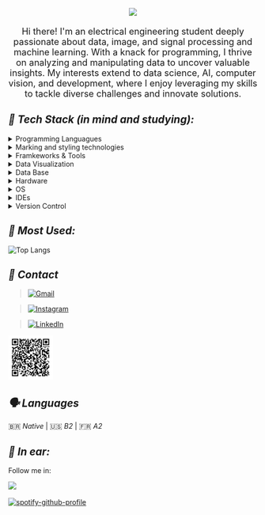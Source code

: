 <p align="center">
 <img src= "https://readme-typing-svg.herokuapp.com?font=times&size=30&color=FFFF00&background=0F09FF00&center=true&lines=We+have+only+now">
</p>

<p align="center" style="font-size: 18px;">
  Hi there! I'm an electrical engineering student deeply passionate about data, image, and signal processing and machine learning. With a knack for programming, I thrive on analyzing and manipulating data to uncover valuable insights. My interests extend to data science, AI, computer vision, and development, where I enjoy leveraging my skills to tackle diverse challenges and innovate solutions.


</p>

## *:robot: Tech Stack (in mind and studying):*

<details>
  <summary>Programming Languagues</summary>

 > <img src="https://img.shields.io/badge/JavaScript-323330?style=for-the-badge&logo=javascript&logoColor=F7DF1E" title="JavaScript" alt="JavaScript"/>&nbsp;
   <img src="https://img.shields.io/badge/C-00599C?style=for-the-badge&logo=c&logoColor=white"  />&nbsp;
   <img src="https://camo.githubusercontent.com/1c1b141d32f5e01a0c794c685f1c38f7b857f1ecdf6e0772ad38ded52529c675/68747470733a2f2f696d672e736869656c64732e696f2f62616467652f432532422532422d3030353939433f7374796c653d666f722d7468652d6261646765266c6f676f3d63253242253242266c6f676f436f6c6f723d7768697465"  />&nbsp;
 <img src="https://img.shields.io/badge/Python-FFD43B?style=for-the-badge&logo=python&logoColor=blue" title="Python" alt="Python" />&nbsp;
<img src="https://img.shields.io/badge/Ruby-CC342D?style=for-the-badge&logo=ruby&logoColor=white" title="Ruby" alt="Ruby" />&nbsp;

</details>

<details>
 <summary>Marking and styling technologies</summary>
 
> <img src="https://img.shields.io/badge/CSS3-1572B6?style=for-the-badge&logo=css3&logoColor=white" title="CSS" alt="CSS" />&nbsp;
    <img src="https://img.shields.io/badge/HTML5-E34F26?style=for-the-badge&logo=html5&logoColor=white" title="HTML" alt="HTML" />&nbsp;

</details>

<details>
 <summary>Framkeworks & Tools</summary>

 >  <img src="https://img.shields.io/badge/Jupyter-F37626.svg?&style=for-the-badge&logo=Jupyter&logoColor=white"/>&nbsp;
   <img src="https://img.shields.io/badge/conda-342B029.svg?&style=for-the-badge&logo=anaconda&logoColor=white" title="Anaconda" alt="Anaconda" />&nbsp;
   <img src="https://img.shields.io/badge/AngularJS-E23237?style=for-the-badge&logo=angularjs&logoColor=white" title="Angular" alt="Angular" />&nbsp;
    <img src="https://img.shields.io/badge/Node%20js-339933?style=for-the-badge&logo=nodedotjs&logoColor=white" title="NodeJS" alt="NodeJS" />&nbsp;
     <img src="https://img.shields.io/badge/django-%23092E20.svg?style=for-the-badge&logo=django&logoColor=white" title="Django" alt="Django" />&nbsp;
    <img src="https://img.shields.io/badge/React-20232A?style=for-the-badge&logo=react&logoColor=61DAFB" title="React" alt="React" />&nbsp;

 </details>    

<details>
 <summary>Data Visualization</summary>
 
>  <img src="https://img.shields.io/badge/PowerBI-F2C811?style=for-the-badge&logo=Power%20BI&logoColor=white" title="Powerbi" alt="Powerbi" />&nbsp;
  <img src="https://img.shields.io/badge/Tableau-E97627?style=for-the-badge&logo=Tableau&logoColor=white" title="Tableau" alt="Tableau" />&nbsp; 
 </details>    

 <details>
 <summary>Data Base</summary>


 > <img src="https://img.shields.io/badge/PostgreSQL-316192?style=for-the-badge&logo=postgresql&logoColor=white" title="Postgresql" alt="Postgresql"/>&nbsp;  
 <img src="https://img.shields.io/badge/MySQL-005C84?style=for-the-badge&logo=mysql&logoColor=white" title="MySQL" alt="MySQL" />&nbsp;
 <img src="https://img.shields.io/badge/MongoDB-4EA94B?style=for-the-badge&logo=mongodb&logoColor=white" title="MonboDB" alt="MonboDB" />&nbsp;

  </details>    

<details>
 <summary>Hardware</summary>

>  <img src="https://img.shields.io/badge/Raspberry%20Pi-A22846?style=for-the-badge&logo=Raspberry%20Pi&logoColor=white" title="Raspberry Pi" alt="Raspberry Pi" />&nbsp;
  <img src="https://img.shields.io/badge/Arduino-00979D?style=for-the-badge&logo=Arduino&logoColor=white" title="Arduino" alt="Arduino" />&nbsp;

 </details> 

 <!--
 <details>
 <summary>ML and DL Frameworks</summary>
 
>  <img src="https://img.shields.io/badge/TensorFlow-FF6F00?style=for-the-badge&logo=tensorflow&logoColor=white" title="TensorFlow"  />&nbsp;
  <img src="https://img.shields.io/badge/PyTorch-EE4C2C?style=for-the-badge&logo=pytorch&logoColor=white" title="Pytorch" />&nbsp;
  <img src="https://img.shields.io/badge/Keras-FF0000?style=for-the-badge&logo=keras&logoColor=white" title="Keras" />&nbsp;

</details>

 <details>
 <summary>Python Libraries for Data Science</summary>
 
>  <img src="https://img.shields.io/badge/Pandas-2C2D72?style=for-the-badge&logo=pandas&logoColor=white"  />&nbsp;
  <img src="https://img.shields.io/badge/Numpy-777BB4?style=for-the-badge&logo=numpy&logoColor=white"  />&nbsp;
  <img src="https://img.shields.io/badge/scikit_learn-F7931E?style=for-the-badge&logo=scikit-learn&logoColor=white" />&nbsp;

</details>-->


<details>
 <summary>OS</summary>
 
>  <img src="https://img.shields.io/badge/Ubuntu-E95420?style=for-the-badge&logo=ubuntu&logoColor=white" />&nbsp;
  <img src="https://camo.githubusercontent.com/c292429e232884db22e86c2ea2ea7695bc49dc4ae13344003a95879eeb7425d8/68747470733a2f2f696d672e736869656c64732e696f2f62616467652f57696e646f77732d3030373844363f7374796c653d666f722d7468652d6261646765266c6f676f3d77696e646f7773266c6f676f436f6c6f723d7768697465"  />&nbsp;

 </details> 

 <details>
 <summary>IDEs</summary>
 
>  <img src="https://img.shields.io/badge/Arduino_IDE-00979D?style=for-the-badge&logo=arduino&logoColor=white" />&nbsp;
  <img src="https://img.shields.io/badge/Colab-F9AB00?style=for-the-badge&logo=googlecolab&color=525252"/>&nbsp;
  <img src="https://camo.githubusercontent.com/c3fce77a4419f39b811e89bf426873c4187e191912cb38f9a9dd8a2bc148beb1/68747470733a2f2f696d672e736869656c64732e696f2f62616467652f4e6f74657061642b2b2d3930453539412e7376673f7374796c653d666f722d7468652d6261646765266c6f676f3d6e6f7465706164253242253242266c6f676f436f6c6f723d626c61636b" />&nbsp;
   <img src="https://img.shields.io/badge/PyCharm-000000.svg?&style=for-the-badge&logo=PyCharm&logoColor=white" />&nbsp;
   <img src="https://img.shields.io/badge/VSCode-0078D4?style=for-the-badge&logo=visual%20studio%20code&logoColor=white"  />&nbsp;
   <img src="https://img.shields.io/badge/Visual_Studio-5C2D91?style=for-the-badge&logo=visual%20studio&logoColor=white"  />&nbsp;


   
 </details> 

<details>
 <summary>Version Control</summary>
 
>   <img src="https://img.shields.io/badge/GIT-E44C30?style=for-the-badge&logo=git&logoColor=white"  />&nbsp;
   <img src="https://camo.githubusercontent.com/e8608a6316b9d88ea49559b15837c90b1c14fb172ca6743b50150cd54f208e26/68747470733a2f2f696d672e736869656c64732e696f2f62616467652f4769744875622d3130303030303f7374796c653d666f722d7468652d6261646765266c6f676f3d676974687562266c6f676f436f6c6f723d7768697465"  />&nbsp;
   <img src="https://camo.githubusercontent.com/17581e3e5b3bf01f7bdbd9814308f06fb90a0dca860d4fce29531485278808b8/68747470733a2f2f696d672e736869656c64732e696f2f62616467652f4769744c61622d3333304636333f7374796c653d666f722d7468652d6261646765266c6f676f3d6769746c6162266c6f676f436f6c6f723d7768697465"  />&nbsp;

 </details> 
   
## *:floppy_disk: Most Used:*

![Top Langs](https://github-readme-stats.vercel.app/api/top-langs/?username=pizza2u&layout=compact&theme=dark )

## *📧 Contact*

> [![Gmail](https://img.shields.io/badge/Gmail-D14836?style=for-the-badge&logo=gmail&logoColor=white)](mailto:sara.victoria1310@gmail.com)

> [![Instagram](https://img.shields.io/badge/Instagram-E4405F?style=for-the-badge&logo=instagram&logoColor=white)](https://www.instagram.com/pizz5a/)

> [![LinkedIn](https://img.shields.io/badge/LinkedIn-0077B5?style=for-the-badge&logo=linkedin&logoColor=white)](https://www.linkedin.com/in/sara-nobregaa)
        
<img src="https://github.com/pizza2u/pizza2u/blob/main/fun/qr.png" title="QRCode" alt="QRCode" width="90" height="90" />

## *🗣️ Languages*

🇧🇷 *Native* | 🇺🇸 *B2* | 🇫🇷 *A2* <!--| 🇰🇷 *A2*-->

 <!--
## *🎲 My games:*

<details>
  <summary>Games and consoles</summary>
 
   <img src="https://img.shields.io/badge/Valorant-fa4454?style=for-the-badge&logo=valorant&logoColor=white"  />&nbsp;
   
   <img src="https://img.shields.io/badge/Xbox-107C10?style=for-the-badge&logo=xbox&logoColor=white"  />&nbsp;

</details>-->



## *:musical_note: In ear:*

<div align="left">
 <p>Follow me in: </p>
   <a href="https://open.spotify.com/user/thelittlesmurf?si=6a4774a1b9784228">
   <img src="https://img.shields.io/badge/Spotify-1ED760?&style=for-the-badge&logo=spotify&logoColor=white">
  </a>
</div>

[![spotify-github-profile](https://spotify-github-profile.kittinanx.com/api/view?uid=thelittlesmurf&cover_image=true&theme=default&show_offline=false&background_color=121212&interchange=false&bar_color=53b14f&bar_color_cover=false)](https://github.com/kittinan/spotify-github-profile)
